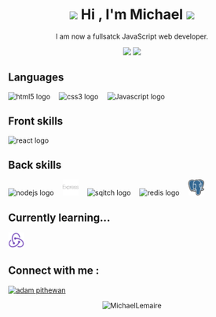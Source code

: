 <h1 align="center">
	<img src="https://media4.giphy.com/media/5Lmn42BCOy99RaGRP7/200w.webp?cid=ecf05e47v51nc63g2rgu1h7xuwby1a23kdwucj6tciotnvai&rid=200w.webp&ct=s" width="35"> 
	Hi , I'm Michael 
	<img src="https://media.giphy.com/media/hvRJCLFzcasrR4ia7z/giphy.gif" width="35"></h1>
<p align="center">
I am now a fullsatck JavaScript web developer.</p>
<p align="center">
<a href="https://github.com/DenverCoder1/readme-typing-svg"><img src="https://readme-typing-svg.herokuapp.com?lines=CREATIVE+|+CURIOUS+|+RIGOUROUS+;PROFESSIONAL+RECONVERSION;&center=true&width=500&height=50"></a>
	<img src="https://media2.giphy.com/media/5eLDrEaRGHegx2FeF2/giphy.gif?cid=ecf05e47cx5h6qfk29adod1xebsmg2f2eobh9pgapn2p7cbu&rid=giphy.gif&ct=s">
</p>


## Languages 

<img width="48" height="48" src="https://media0.giphy.com/media/XAxylRMCdpbEWUAvr8/giphy.gif?cid=ecf05e478s85uvosdohr85ydtuueyajb11h6l9cnnlc2hl5v&rid=giphy.gif&ct=s" alt="html5 logo" />&emsp;
<img width="48" height="48" src="https://media3.giphy.com/media/fsEaZldNC8A1PJ3mwp/giphy.gif?cid=ecf05e47aigpnjhq7qooin21pqvii96gvxycwmybb078jce9&rid=giphy.gif&ct=s" alt="css3 logo" />&emsp;
<img width="48" height="48" src="https://media3.giphy.com/media/ln7z2eWriiQAllfVcn/giphy.gif?cid=ecf05e478meig2gxh9x4ocvwui3bvpu6d8xb29jiv6e6ahhq&rid=giphy.gif&ct=s" alt="Javascript logo" />&emsp;

## Front skills
<img width="48" height="48" src="https://media3.giphy.com/media/eNAsjO55tPbgaor7ma/giphy.gif?cid=790b76114fd114b513a32c7b8d6b0ab391374ae4b207cf3e&rid=giphy.gif&ct=s" alt="react logo" />&emsp;

## Back skills 
<img width="48" height="48" src="https://media1.giphy.com/media/kdFc8fubgS31b8DsVu/giphy.gif" alt="nodejs logo" />&emsp;
<img width="32" height="32" src="https://raw.githubusercontent.com/github/explore/80688e429a7d4ef2fca1e82350fe8e3517d3494d/topics/express/express.png" alt="express logo" />&emsp;
<img width="70" height="32" src="https://sqitch.org/img/sqitch-logo.svg" alt="sqitch logo" />&emsp;
<img width="70" height="32" src="https://upload.wikimedia.org/wikipedia/fr/6/6b/Redis_Logo.svg" alt="redis logo" />&emsp;
<img width="32" height="32" src="https://raw.githubusercontent.com/github/explore/80688e429a7d4ef2fca1e82350fe8e3517d3494d/topics/postgresql/postgresql.png" alt="postgreSQL logo" />&emsp;



## Currently learning...
<img width="32" height="32" src="https://raw.githubusercontent.com/github/explore/80688e429a7d4ef2fca1e82350fe8e3517d3494d/topics/redux/redux.png" alt="react logo" />&emsp;

## Connect with me :
<p align="left">
  <a href="https://www.linkedin.com/in/michael-lemaire-8b020a129/" target="blank"><img align="center"
      src="https://c.tenor.com/KOki-OrS24AAAAAC/linkedin.gif"
      alt="adam pithewan" height="72" width="100" /></a>
</p>


<p align="center"> 
	<img src="https://komarev.com/ghpvc/?username=MichaelLemaire&label=Profile%20views&color=0e75b6&style=plastic" alt="MichaelLemaire" /> 
</p>
